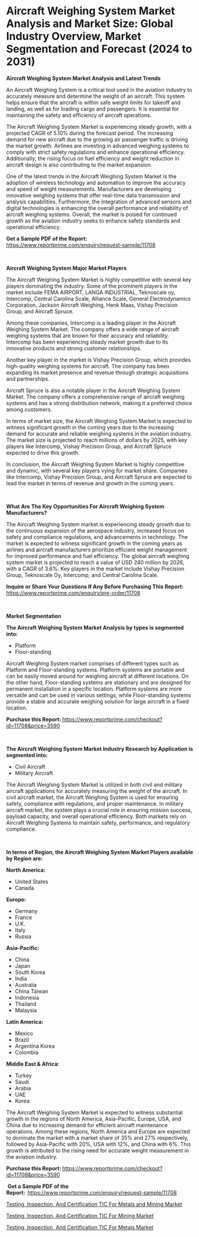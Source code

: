 <p><h1>Aircraft Weighing System Market Analysis and Market Size: Global Industry Overview, Market Segmentation and Forecast (2024 to 2031)</h1></p><p><strong>Aircraft Weighing System Market Analysis and Latest Trends</strong></p>
<p><p>An Aircraft Weighing System is a critical tool used in the aviation industry to accurately measure and determine the weight of an aircraft. This system helps ensure that the aircraft is within safe weight limits for takeoff and landing, as well as for loading cargo and passengers. It is essential for maintaining the safety and efficiency of aircraft operations.</p><p>The Aircraft Weighing System Market is experiencing steady growth, with a projected CAGR of 5.10% during the forecast period. The increasing demand for new aircraft due to the growing air passenger traffic is driving the market growth. Airlines are investing in advanced weighing systems to comply with strict safety regulations and enhance operational efficiency. Additionally, the rising focus on fuel efficiency and weight reduction in aircraft design is also contributing to the market expansion.</p><p>One of the latest trends in the Aircraft Weighing System Market is the adoption of wireless technology and automation to improve the accuracy and speed of weight measurements. Manufacturers are developing innovative weighing systems that offer real-time data transmission and analysis capabilities. Furthermore, the integration of advanced sensors and digital technologies is enhancing the overall performance and reliability of aircraft weighing systems. Overall, the market is poised for continued growth as the aviation industry seeks to enhance safety standards and operational efficiency.</p></p>
<p><strong>Get a Sample PDF of the Report:&nbsp;</strong> <a href="https://www.reportprime.com/enquiry/request-sample/11708">https://www.reportprime.com/enquiry/request-sample/11708</a></p>
<p>&nbsp;</p>
<p><strong>Aircraft Weighing System Major Market Players</strong></p>
<p><p>The Aircraft Weighing System Market is highly competitive with several key players dominating the industry. Some of the prominent players in the market include FEMA AIRPORT, LANGA INDUSTRIAL, Teknoscale oy, Intercomp, Central Carolina Scale, Alliance Scale, General Electrodynamics Corporation, Jackson Aircraft Weighing, Henk Maas, Vishay Precision Group, and Aircraft Spruce.</p><p>Among these companies, Intercomp is a leading player in the Aircraft Weighing System Market. The company offers a wide range of aircraft weighing systems that are known for their accuracy and reliability. Intercomp has been experiencing steady market growth due to its innovative products and strong customer relationships.</p><p>Another key player in the market is Vishay Precision Group, which provides high-quality weighing systems for aircraft. The company has been expanding its market presence and revenue through strategic acquisitions and partnerships.</p><p>Aircraft Spruce is also a notable player in the Aircraft Weighing System Market. The company offers a comprehensive range of aircraft weighing systems and has a strong distribution network, making it a preferred choice among customers.</p><p>In terms of market size, the Aircraft Weighing System Market is expected to witness significant growth in the coming years due to the increasing demand for accurate and reliable weighing systems in the aviation industry. The market size is projected to reach millions of dollars by 2025, with key players like Intercomp, Vishay Precision Group, and Aircraft Spruce expected to drive this growth.</p><p>In conclusion, the Aircraft Weighing System Market is highly competitive and dynamic, with several key players vying for market share. Companies like Intercomp, Vishay Precision Group, and Aircraft Spruce are expected to lead the market in terms of revenue and growth in the coming years.</p></p>
<p>&nbsp;</p>
<p><strong>What Are The Key Opportunities For Aircraft Weighing System Manufacturers?</strong></p>
<p><p>The Aircraft Weighing System market is experiencing steady growth due to the continuous expansion of the aerospace industry, increased focus on safety and compliance regulations, and advancements in technology. The market is expected to witness significant growth in the coming years as airlines and aircraft manufacturers prioritize efficient weight management for improved performance and fuel efficiency. The global aircraft weighing system market is projected to reach a value of USD 240 million by 2026, with a CAGR of 3.6%. Key players in the market include Vishay Precision Group, Teknoscale Oy, Intercomp, and Central Carolina Scale.</p></p>
<p><strong>Inquire or Share Your Questions If Any Before Purchasing This Report:</strong> <a href="https://www.reportprime.com/enquiry/pre-order/11708">https://www.reportprime.com/enquiry/pre-order/11708</a></p>
<p>&nbsp;</p>
<p><strong>Market Segmentation</strong></p>
<p><strong>The Aircraft Weighing System Market Analysis by types is segmented into:</strong></p>
<p><ul><li>Platform</li><li>Floor-standing</li></ul></p>
<p><p>Aircraft Weighing System market comprises of different types such as Platform and Floor-standing systems. Platform systems are portable and can be easily moved around for weighing aircraft at different locations. On the other hand, Floor-standing systems are stationary and are designed for permanent installation in a specific location. Platform systems are more versatile and can be used in various settings, while Floor-standing systems provide a stable and accurate weighing solution for large aircraft in a fixed location.</p></p>
<p><strong>Purchase this Report:&nbsp;</strong><a href="https://www.reportprime.com/checkout?id=11708&price=3590">https://www.reportprime.com/checkout?id=11708&price=3590</a></p>
<p>&nbsp;</p>
<p><strong>The Aircraft Weighing System Market Industry Research by Application is segmented into:</strong></p>
<p><ul><li>Civil Aircraft</li><li>Military Aircraft</li></ul></p>
<p><p>The Aircraft Weighing System Market is utilized in both civil and military aircraft applications for accurately measuring the weight of the aircraft. In civil aircraft market, the Aircraft Weighing System is used for ensuring safety, compliance with regulations, and proper maintenance. In military aircraft market, the system plays a crucial role in ensuring mission success, payload capacity, and overall operational efficiency. Both markets rely on Aircraft Weighing Systems to maintain safety, performance, and regulatory compliance.</p></p>
<p>&nbsp;</p>
<p><strong>In terms of Region, the Aircraft Weighing System Market Players available by Region are:</strong></p>
<p>
    <p> <strong> North America: </strong>
        <ul>
            <li>United States</li>
            <li>Canada</li>
        </ul>
        </p> 
    <p> <strong> Europe: </strong>
        <ul>
            <li>Germany</li>
            <li>France</li>
            <li>U.K.</li>
            <li>Italy</li>
            <li>Russia</li>
        </ul>
        </p> 
    <p> <strong> Asia-Pacific: </strong>
        <ul>
            <li>China</li>
            <li>Japan</li>
            <li>South Korea</li>
            <li>India</li>
            <li>Australia</li>
            <li>China Taiwan</li>
            <li>Indonesia</li>
            <li>Thailand</li>
            <li>Malaysia</li>
        </ul>
        </p> 
    <p> <strong> Latin America: </strong>
        <ul>
            <li>Mexico</li>
            <li>Brazil</li>
            <li>Argentina Korea</li>
            <li>Colombia</li>
        </ul>
        </p> 
    <p> <strong> Middle East & Africa: </strong>
        <ul>
            <li>Turkey</li>
            <li>Saudi</li>
            <li>Arabia</li>
            <li>UAE</li>
            <li>Korea</li>
        </ul>
    </p>
    </p>
<p><p>The Aircraft Weighing System Market is expected to witness substantial growth in the regions of North America, Asia-Pacific, Europe, USA, and China due to increasing demand for efficient aircraft maintenance operations. Among these regions, North America and Europe are expected to dominate the market with a market share of 35% and 27% respectively, followed by Asia-Pacific with 20%, USA with 12%, and China with 6%. This growth is attributed to the rising need for accurate weight measurement in the aviation industry.</p></p>
<p><strong>Purchase this Report: </strong><a href="https://www.reportprime.com/checkout?id=11708&price=3590">https://www.reportprime.com/checkout?id=11708&price=3590</a></p>
<p>&nbsp;<strong>Get a Sample PDF of the Report:&nbsp;&nbsp;</strong><a href="https://www.reportprime.com/enquiry/request-sample/11708">https://www.reportprime.com/enquiry/request-sample/11708</a></p>
<p><strong></strong></p>
<p><p><a href="https://view.publitas.com/reportprime-1/testing-inspection-and-certification-tic-for-metals-and-mining-market-size-market-share-and-global-market-analysis-report-2023-2030/">Testing, Inspection, And Certification TIC For Metals and Mining Market</a></p><p><a href="https://view.publitas.com/reportprime-1/testing-inspection-and-certification-tic-for-mining-market-size-2023-2030-global-industrial-analysis-key-geographical-regions-market-share-top-key-players-product-types-and-forecast-research-report/">Testing, Inspection, And Certification TIC For Mining Market</a></p><p><a href="https://view.publitas.com/reportprime-1/testing-inspection-and-certification-tic-for-metals-market-research-report-unlocks-analysis-on-the-market-financial-status-market-size-and-market-revenue-upto-2030/">Testing, Inspection, And Certification TIC For Metals Market</a></p></p>